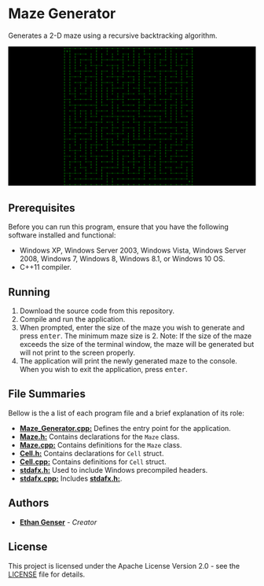 # Maze Generator
Generates a 2-D maze using a recursive backtracking algorithm.

![example](Reference/example.png)

## Prerequisites

Before you can run this program, ensure that you have the following software installed and functional:
* Windows XP, Windows Server 2003, Windows Vista, Windows Server 2008, Windows 7, Windows 8, Windows 8.1, or Windows 10 OS.
* C++11 compiler.

## Running
1. Download the source code from this repository.
2. Compile and run the application.
3. When prompted, enter the size of the maze you wish to generate and press <kbd>enter</kbd>. The minimum maze size is 2. Note: If the size of the maze exceeds the size of the terminal window, the maze will be generated but will not print to the screen properly.
4. The application will print the newly generated maze to the console. When you wish to exit the application, press <kbd>enter</kbd>.

## File Summaries

Bellow is the a list of each program file and a brief explanation of its role:

* [__Maze_Generator.cpp:__](Maze_Generator.cpp) Defines the entry point for the application.
* [__Maze.h:__](Maze.h) Contains declarations for the `Maze` class.
* [__Maze.cpp:__](Maze.cpp) Contains definitions for the `Maze` class.
* [__Cell.h:__](Cell.h) Contains declarations for `Cell` struct.
* [__Cell.cpp:__](Cell.cpp) Contains definitions for `Cell` struct.
* [__stdafx.h:__](stdafx.h) Used to include Windows precompiled headers.
* [__stdafx.cpp:__](stdafx.cpp) Includes [__stdafx.h:__](stdafx.h).

## Authors

* [**Ethan Genser**](https://github.com/Ethan-Genser) - *Creator*

## License

This project is licensed under the Apache License Version 2.0 - see the [LICENSE](LICENSE) file for details.
